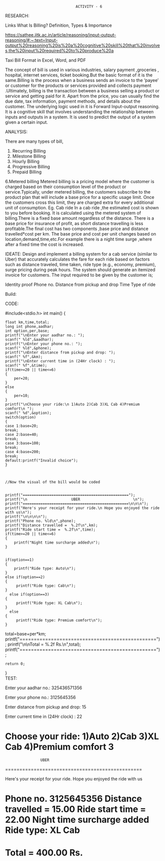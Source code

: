                                     ACTIVITY - 6


RESEARCH:

Links What Is Billing? Definition, Types & Importance

https://sathee.iitk.ac.in/article/reasoning/input-output-reasoning/#:~:text=Input-output%20reasoning%20is%20a%20cognitive%20skill%20that%20involves,the%20input%20required%20to%20produce%20a

Taxi Bill Format in Excel, Word, and PDF


The concept of bill is used in various industries, salary payment ,groceries , hospital, internet services, ticket booking.But the basic format of it is the same.Billing is the process when a business sends an invoice to the ‘payee’ or customer for the products or services provided and collects payment .Ultimately, billing is the transaction between a business selling a product or service and getting paid for it. Apart from the price, you can usually find the due date, tax information, payment methods, and details about the customer.
The underlying logic used in it is Forward Input-output reasoning. It is a cognitive skill that involves understanding the relationship between inputs and outputs in a system. It is used to predict the output of a system given a certain input.


ANALYSIS:

There are many types of bill,
1. Recurring Billing
2. Milestone Billing
3.  Hourly Billing
4. Progressive Billing
5. Prepaid Billing

6.Metered billing
Metered billing is a pricing model where the customer is charged based on their consumption level of the product or service.Typically, under metered billing, the customers subscribe to the product plan that will include a base price for a specific usage limit. Once the customers cross this limit, they are charged extra for every additional unit of consumption.
Eg. Cab ride
In a cab ride ,the estimated cost is shown to you before booking.  It is calculated using the metered system of billing.There is a fixed base amount regardless of the distance. There is a base price for insurance of profit, as short distance travelling is less profitable.The final cost has two components ,base price and distance travelled*cost per km. The base price and cost per unit changes based on location,demand,time,etc.For example there is a night time surge ,where after a fixed time the cost is increased.


IDEATE:
Design and implement a billing system for a cab service (similar to Uber) that accurately calculates the fare for each ride based on factors such as distance traveled, time taken, ride type (e.g., economy, premium), surge pricing during peak hours. The system should generate an itemized invoice for customers.
The input required to be given by the customer is;


Identity proof
Phone no.
Distance from pickup and drop
Time
Type of ride




Build:


CODE:


#include<stdio.h>
int main()
{


    float km,time,total;
    long int phone,aadhar;
    int option,per,base;
    printf("\nEnter your aadhar no.: ");
    scanf(" %ld",&aadhar);
    printf("\nEnter your phone no.: ");
    scanf(" %ld",&phone);
    printf("\nEnter distance from pickup and drop: ");
    scanf(" %f",&km);
    printf("\nEnter current time in (24Hr clock) : ");
    scanf(" %f",&time);
    if(time>=20 || time<=6)
    {
        per=20;
    }
    else
    {
        per=10;
    }
    printf("\nChoose your ride:\n 1)Auto 2)Cab 3)XL Cab 4)Premium comfort\n ");
    scanf(" %d",&option);
    switch(option)
    {
    case 1:base=20;
    break;
    case 2:base=40;
    break;
    case 3:base=100;
    break;
    case 4:base=200;
    break;
    default:printf("Invalid choice");
    }
    


    //Now the visual of the bill would be coded


    printf("================================================");
    printf("\n                    UBER                        \n");
    printf("================================================\n\n\n");
    printf("Here's your receipt for your ride.\n Hope you enjoyed the ride with us\n");
    printf("\n\n\n\n");
    printf("Phone no. %ld\n",phone);
    printf("Distance travelled =  %.2f\n",km);
    printf("Ride start time =  %.2f\n",time);
    if(time>=20 || time<=6)
    {
        printf("Night time surcharge added\n");
    }


    if(option==1)
    {
        printf("Ride type: Auto\n");
    }
    else if(option==2)
    {
         printf("Ride type: Cab\n");
    }
      else if(option==3)
    {
         printf("Ride type: XL Cab\n");
    }
      else 
    {
         printf("Ride type: Premium comfort\n");
    }
    
total=base+per*km;
    printf("================================================");
    printf("\n\nTotal                        = %.2f Rs.\n",total);
    printf("================================================");
    
    
    
    return 0;
}  
TEST:


Enter your aadhar no.: 325436571356


Enter your phone no.: 3125645356


Enter distance from pickup and drop: 15


Enter current time in (24Hr clock) : 22


Choose your ride:
 1)Auto 2)Cab 3)XL Cab 4)Premium comfort
 3
================================================
                    UBER                        
================================================




Here's your receipt for your ride.
 Hope you enjoyed the ride with us








Phone no. 3125645356
Distance travelled =  15.00
Ride start time =  22.00
Night time surcharge added
Ride type: XL Cab
================================================


Total                        = 400.00 Rs.
================================================
